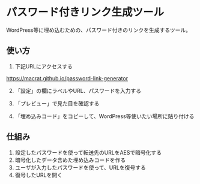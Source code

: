 パスワード付きリンク生成ツール
==============================

WordPress等に埋め込むための、パスワード付きのリンクを生成するツール。


## 使い方

1. 下記URLにアクセスする

  https://macrat.github.io/password-link-generator

2. 「設定」の欄にラベルやURL、パスワードを入力する

3. 「プレビュー」で見た目を確認する

4. 「埋め込みコード」をコピーして、WordPress等使いたい場所に貼り付ける


## 仕組み

1. 設定したパスワードを使って転送先のURLをAESで暗号化する
2. 暗号化したデータ含めた埋め込みコードを作る
3. ユーザが入力したパスワードを使って、URLを復号する
4. 復号したURLを開く
